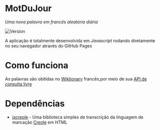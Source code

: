# MotDuJour



_Uma nova palavra em francês aleatória diária_

![Version](https://img.shields.io/badge/version-pre--alpha-red)

A aplicação é totalmente desenvolvida em _Javascript_ rodando diretamente no seu navegador através do GitHub Pages


# Como funciona

As palavras são obitidas no [Wiktionary](https://fr.wiktionary.org/wiki/Wiktionnaire:Page_d%E2%80%99accueil) francês,por meio de sua [API de consulta livre](https://en.wiktionary.org/w/api.php)


# Dependências

- [jscreole](https://github.com/scottt/jscreole) - Uma biblioteca simples de transcrição da linguagem de marcação [Creole](http://www.wikicreole.org/) em HTML
